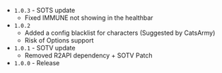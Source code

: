 ﻿- `1.0.3` - SOTS update
	- Fixed IMMUNE not showing in the healthbar
- `1.0.2`
	- Added a config blacklist for characters (Suggested by CatsArmy)
	- Risk of Options support
 - `1.0.1` - SOTV update
	- Removed R2API dependency + SOTV Patch
 - `1.0.0` - Release